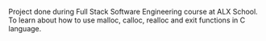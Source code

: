 Project done during Full Stack Software Engineering course at ALX School. To learn about how to use malloc, calloc, realloc and exit functions in C language.
